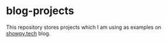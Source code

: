 # blog-projects

This repository stores projects which I am using as examples on [showpy.tech](https://showpy.tech) blog.

